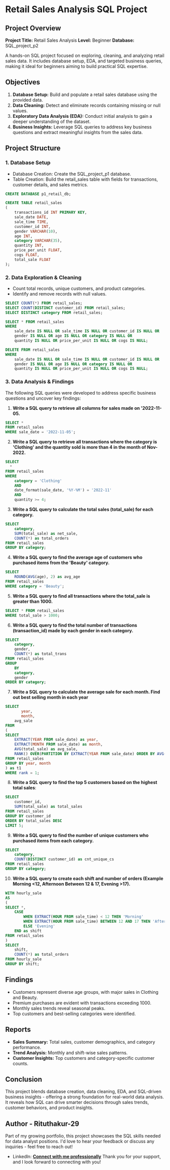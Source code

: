# Retail Sales Analysis SQL Project
## Project Overview
**Project Title:** Retail Sales Analysis
**Level:** Beginner
**Database:** SQL_project_p2

A hands-on SQL project focused on exploring, cleaning, and analyzing retail sales data. It includes database setup, EDA, and targeted business queries, making it ideal for beginners aiming to build practical SQL expertise.

## Objectives
  1. **Database Setup:** Build and populate a retail sales database using the provided data.
  2. **Data Cleaning:** Detect and eliminate records containing missing or null values.
  3. **Exploratory Data Analysis (EDA):** Conduct initial analysis to gain a deeper understanding of the dataset.
  4. **Business Insights:** Leverage SQL queries to address key business questions and extract meaningful insights from the sales data.

## Project Structure
### 1. **Database Setup**
  - Database Creation: Create the SQL_project_p1 database.
  - Table Creation: Build the retail_sales table with fields for transactions, customer details, and sales metrics.

```sql
CREATE DATABASE p1_retail_db;

CREATE TABLE retail_sales
(
    transactions_id INT PRIMARY KEY,
    sale_date DATE,	
    sale_time TIME,
    customer_id INT,	
    gender VARCHAR(10),
    age INT,
    category VARCHAR(35),
    quantity INT,
    price_per_unit FLOAT,	
    cogs FLOAT,
    total_sale FLOAT
);
```

### 2. **Data Exploration & Cleaning**
  - Count total records, unique customers, and product categories.
  - Identify and remove records with null values.

```sql
SELECT COUNT(*) FROM retail_sales;
SELECT COUNT(DISTINCT customer_id) FROM retail_sales;
SELECT DISTINCT category FROM retail_sales;

SELECT * FROM retail_sales
WHERE 
    sale_date IS NULL OR sale_time IS NULL OR customer_id IS NULL OR 
    gender IS NULL OR age IS NULL OR category IS NULL OR 
    quantity IS NULL OR price_per_unit IS NULL OR cogs IS NULL;

DELETE FROM retail_sales
WHERE 
    sale_date IS NULL OR sale_time IS NULL OR customer_id IS NULL OR 
    gender IS NULL OR age IS NULL OR category IS NULL OR 
    quantity IS NULL OR price_per_unit IS NULL OR cogs IS NULL;
```

### 3. **Data Analysis & Findings**
   
The following SQL queries were developed to address specific business questions and uncover key findings:

1. **Write a SQL query to retrieve all columns for sales made on '2022-11-05.**
```sql
SELECT *
FROM retail_sales
WHERE sale_date = '2022-11-05';
```

2. **Write a SQL query to retrieve all transactions where the category is 'Clothing' and the quantity sold is more than 4 in the month of Nov-2022.**
```sql
SELECT 
  *
FROM retail_sales
WHERE 
    category = 'Clothing'
    AND 
    date_format(sale_date, '%Y-%M') = '2022-11'
    AND
    quantity >= 4;
```

3. **Write a SQL query to calculate the total sales (total_sale) for each category.**
```sql
SELECT 
    category,
    SUM(total_sale) as net_sale,
    COUNT(*) as total_orders
FROM retail_sales
GROUP BY category;
```

4. **Write a SQL query to find the average age of customers who purchased items from the 'Beauty' category.**
```sql
SELECT
    ROUND(AVG(age), 2) as avg_age
FROM retail_sales
WHERE category = 'Beauty';
```

5. **Write a SQL query to find all transactions where the total_sale is greater than 1000.**
```sql
SELECT * FROM retail_sales
WHERE total_sale > 1000;
```

6. **Write a SQL query to find the total number of transactions (transaction_id) made by each gender in each category.**
```sql
SELECT 
    category,
    gender,
    COUNT(*) as total_trans
FROM retail_sales
GROUP 
    BY 
    category,
    gender
ORDER BY category;
```

7. **Write a SQL query to calculate the average sale for each month. Find out best selling month in each year**
```sql
SELECT 
       year,
       month,
    avg_sale
FROM 
(    
SELECT 
    EXTRACT(YEAR FROM sale_date) as year,
    EXTRACT(MONTH FROM sale_date) as month,
    AVG(total_sale) as avg_sale,
    RANK() OVER(PARTITION BY EXTRACT(YEAR FROM sale_date) ORDER BY AVG(total_sale) DESC) as rank
FROM retail_sales
GROUP BY year, month
) as t1
WHERE rank = 1;
```

8. **Write a SQL query to find the top 5 customers based on the highest total sales**:
```sql
SELECT 
    customer_id,
    SUM(total_sale) as total_sales
FROM retail_sales
GROUP BY customer_id
ORDER BY total_sales DESC
LIMIT 5;
```

9. **Write a SQL query to find the number of unique customers who purchased items from each category.**
```sql
SELECT 
    category,    
    COUNT(DISTINCT customer_id) as cnt_unique_cs
FROM retail_sales
GROUP BY category;
```

10. **Write a SQL query to create each shift and number of orders (Example Morning <12, Afternoon Between 12 & 17, Evening >17).**
```sql
WITH hourly_sale
AS
(
SELECT *,
    CASE
        WHEN EXTRACT(HOUR FROM sale_time) < 12 THEN 'Morning'
        WHEN EXTRACT(HOUR FROM sale_time) BETWEEN 12 AND 17 THEN 'Afternoon'
        ELSE 'Evening'
    END as shift
FROM retail_sales
)
SELECT 
    shift,
    COUNT(*) as total_orders    
FROM hourly_sale
GROUP BY shift;
```

## Findings
  - Customers represent diverse age groups, with major sales in Clothing and Beauty.
  - Premium purchases are evident with transactions exceeding 1000.
  - Monthly sales trends reveal seasonal peaks.
  - Top customers and best-selling categories were identified.


## Reports
  - **Sales Summary:** Total sales, customer demographics, and category performance.
  - **Trend Analysis:** Monthly and shift-wise sales patterns.
  - **Customer Insights:** Top customers and category-specific customer counts.


## Conclusion
This project blends database creation, data cleaning, EDA, and SQL-driven business insights - offering a strong foundation for real-world data analysis. It reveals how SQL can drive smarter decisions through sales trends, customer behaviors, and product insights.

## Author - Rituthakur-29
Part of my growing portfolio, this project showcases the SQL skills needed for data analyst positions. I'd love to hear your feedback or discuss any inquiries - feel free to reach out!

- Linkedln: [**Connect with me professionally**](www.linkedin.com/in/ritut)
Thank you for your support, and I look forward to connecting with you!
